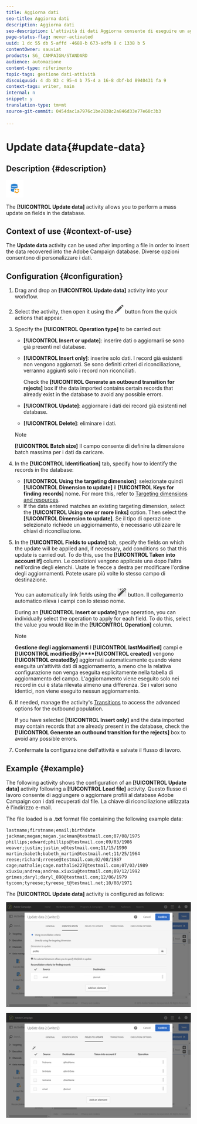 ```yaml
---
title: Aggiorna dati
seo-title: Aggiorna dati
description: Aggiorna dati
seo-description: L'attività di dati Aggiorna consente di eseguire un aggiornamento di massa sui campi del database.
page-status-flag: never-activated
uuid: 1 dc 55 db 5-affd -4688-b 673-adfb 8 c 1338 b 5
contentOwner: sauviat
products: SG_ CAMPAIGN/STANDARD
audience: automazione
content-type: riferimento
topic-tags: gestione dati-attività
discoiquuid: 4 db 83 c 95-4 b 75-4 a 16-8 dbf-bd 8940431 fa 9
context-tags: writer, main
internal: n
snippet: y
translation-type: tm+mt
source-git-commit: 0454dac1a7976c1be2838c2a846d33e77e60c3b3

---
```



# Update data{#update-data}

## Description {#description}

![](assets/data_update.png)

The **[!UICONTROL Update data]** activity allows you to perform a mass update on fields in the database.

## Context of use {#context-of-use}

The **Update data** activity can be used after importing a file in order to insert the data recovered into the Adobe Campaign database. Diverse opzioni consentono di personalizzare i dati.

## Configuration {#configuration}

1. Drag and drop an **[!UICONTROL Update data]** activity into your workflow.
1. Select the activity, then open it using the ![](assets/edit_darkgrey-24px.png) button from the quick actions that appear.
1. Specify the **[!UICONTROL Operation type]** to be carried out:

   * **[!UICONTROL Insert or update]**: inserire dati o aggiornarli se sono già presenti nel database.
   * **[!UICONTROL Insert only]**: inserire solo dati. I record già esistenti non vengono aggiornati. Se sono definiti criteri di riconciliazione, verranno aggiunti solo i record non riconciliati.

      Check the **[!UICONTROL Generate an outbound transition for rejects]** box if the data imported contains certain records that already exist in the database to avoid any possible errors.

   * **[!UICONTROL Update]**: aggiornare i dati dei record già esistenti nel database.
   * **[!UICONTROL Delete]**: eliminare i dati.
   >[!NOTE]
   >
   >**[!UICONTROL Batch size]** Il campo consente di definire la dimensione batch massima per i dati da caricare.

1. In the **[!UICONTROL Identification]** tab, specify how to identify the records in the database:

   * **[!UICONTROL Using the targeting dimension]**: selezionate quindi **[!UICONTROL Dimension to update]** il **[!UICONTROL Keys for finding records]** nome. For more this, refer to [Targeting dimensions and resources](../../automating/using/query.md#targeting-dimensions-and-resources).
   * If the data entered matches an existing targeting dimension, select the **[!UICONTROL Using one or more links]** option. Then select the **[!UICONTROL Dimension to update]**.
   Se il tipo di operazione selezionato richiede un aggiornamento, è necessario utilizzare le chiavi di riconciliazione.

1. In the **[!UICONTROL Fields to update]** tab, specify the fields on which the update will be applied and, if necessary, add conditions so that this update is carried out. To do this, use the **[!UICONTROL Taken into account if]** column. Le condizioni vengono applicate una dopo l'altra nell'ordine degli elenchi. Usate le frecce a destra per modificare l'ordine degli aggiornamenti. Potete usare più volte lo stesso campo di destinazione.

   You can automatically link fields using the ![](assets/wkf_magic_wand-24px.png) button. Il collegamento automatico rileva i campi con lo stesso nome.

   During an **[!UICONTROL Insert or update]** type operation, you can individually select the operation to apply for each field. To do this, select the value you would like in the **[!UICONTROL Operation]** column.

   >[!NOTE]
   >
   >**Gestione degli aggiornamenti** I **[!UICONTROL lastModified]** campi e **[!UICONTROL modifiedBy]****[!UICONTROL created]** vengono **[!UICONTROL createdBy]** aggiornati automaticamente quando viene eseguita un'attività dati di aggiornamento, a meno che la relativa configurazione non venga eseguita esplicitamente nella tabella di aggiornamento del campo. L'aggiornamento viene eseguito solo nei record in cui è stata rilevata almeno una differenza. Se i valori sono identici, non viene eseguito nessun aggiornamento.

1. If needed, manage the activity's [Transitions](../../automating/using/executing-a-workflow.md#managing-an-activity-s-outbound-transitions) to access the advanced options for the outbound population.

   If you have selected **[!UICONTROL Insert only]** and the data imported may contain records that are already present in the database, check the **[!UICONTROL Generate an outbound transition for the rejects]** box to avoid any possible errors.

1. Confermate la configurazione dell'attività e salvate il flusso di lavoro.

## Example {#example}

The following activity shows the configuration of an **[!UICONTROL Update data]** activity following a **[!UICONTROL Load file]** activity. Questo flusso di lavoro consente di aggiungere o aggiornare profili al database Adobe Campaign con i dati recuperati dal file. La chiave di riconciliazione utilizzata è l'indirizzo e-mail.

The file loaded is a **.txt** format file containing the following example data:

```
lastname;firstname;email;birthdate
jackman;megan;megan.jackman@testmail.com;07/08/1975
phillips;edward;phillips@testmail.com;09/03/1986
weaver;justin;justin_w@testmail.com;11/15/1990
martin;babeth;babeth_martin@testmail.net;11/25/1964
reese;richard;rreese@testmail.com;02/08/1987
cage;nathalie;cage.nathalie227@testmail.com;07/03/1989
xiuxiu;andrea;andrea.xiuxiu@testmail.com;09/12/1992
grimes;daryl;daryl_890@testmail.com;12/06/1979
tycoon;tyreese;tyreese_t@testmail.net;10/08/1971
```

The **[!UICONTROL Update data]** activity is configured as follows:

![](assets/deduplication_example2_writer1.png)

![](assets/deduplication_example2_writer2.png)


